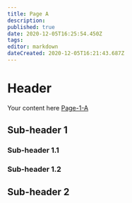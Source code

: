 ```yaml
---
title: Page A
description: 
published: true
date: 2020-12-05T16:25:54.450Z
tags: 
editor: markdown
dateCreated: 2020-12-05T16:21:43.687Z
---
```


# Header
Your content here
[Page-1-A](/en/test-1/test-1-1/Page-1-A)

## Sub-header 1

### Sub-header 1.1

### Sub-header 1.2


## Sub-header 2